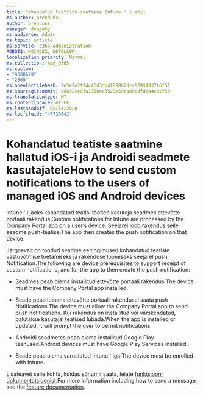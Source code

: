```yaml
---
title: Kohandatud teatiste saatmine Intune ' i abil
ms.author: brenduns
author: brenduns
manager: dougeby
ms.audience: Admin
ms.topic: article
ms.service: o365-administration
ROBOTS: NOINDEX, NOFOLLOW
localization_priority: Normal
ms.collection: Adm_O365
ms.custom:
- "9000679"
- "2565"
ms.openlocfilehash: 2e5e2e2f24c46d3db4f08862dcc80934937f6f51
ms.sourcegitcommit: c6692ce0fa1358ec3529e59ca0ecdfdea4cdc759
ms.translationtype: MT
ms.contentlocale: et-EE
ms.lasthandoff: 09/14/2020
ms.locfileid: "47720642"
---
```

# <a name="how-to-send-custom-notifications-to-the-users-of-managed-ios-and-android-devices"></a><span data-ttu-id="7ef1b-102">Kohandatud teatiste saatmine hallatud iOS-i ja Androidi seadmete kasutajatele</span><span class="sxs-lookup"><span data-stu-id="7ef1b-102">How to send custom notifications to the users of managed iOS and Android devices</span></span>

<span data-ttu-id="7ef1b-103">Intune ' i jaoks kohandatud teatisi töötleb kasutaja seadmes ettevõtte portaali rakendus.</span><span class="sxs-lookup"><span data-stu-id="7ef1b-103">Custom notifications for Intune are processed by the Company Portal app on a user’s device.</span></span> <span data-ttu-id="7ef1b-104">Seejärel loob rakendus selle seadme push-teatise.</span><span class="sxs-lookup"><span data-stu-id="7ef1b-104">The app then creates the push notification on that device.</span></span>

<span data-ttu-id="7ef1b-105">Järgnevalt on toodud seadme eeltingimused kohandatud teatiste vastuvõtmise toetamiseks ja rakenduse loomiseks seejärel push Notification.</span><span class="sxs-lookup"><span data-stu-id="7ef1b-105">The following are device prerequisites to support receipt of custom notifications, and for the app to then create the push notification:</span></span>

- <span data-ttu-id="7ef1b-106">Seadmes peab olema installitud ettevõtte portaali rakendus.</span><span class="sxs-lookup"><span data-stu-id="7ef1b-106">The device must have the Company Portal app installed.</span></span>  

- <span data-ttu-id="7ef1b-107">Seade peab lubama ettevõtte portaali rakendusel saata push Notifications.</span><span class="sxs-lookup"><span data-stu-id="7ef1b-107">The device must allow the Company Portal app to send push notifications.</span></span> <span data-ttu-id="7ef1b-108">Kui rakendus on installitud või värskendatud, palutakse kasutajal teatised lubada.</span><span class="sxs-lookup"><span data-stu-id="7ef1b-108">When the app is installed or updated, it will prompt the user to permit notifications.</span></span>

- <span data-ttu-id="7ef1b-109">Androidi seadmetes peab olema installitud Google Play teenused.</span><span class="sxs-lookup"><span data-stu-id="7ef1b-109">Android devices must have Google Play Services installed.</span></span>

- <span data-ttu-id="7ef1b-110">Seade peab olema varustatud Intune ' iga.</span><span class="sxs-lookup"><span data-stu-id="7ef1b-110">The device must be enrolled with Intune.</span></span>

<span data-ttu-id="7ef1b-111">Lisateavet selle kohta, kuidas sõnumit saata, leiate [funktsiooni dokumentatsioonist](https://docs.microsoft.com/intune/custom-notifications).</span><span class="sxs-lookup"><span data-stu-id="7ef1b-111">For more information including how to send a message, see the [feature documentation](https://docs.microsoft.com/intune/custom-notifications).</span></span>
